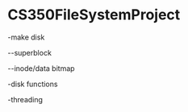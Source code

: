 # CS350FileSystemProject
-make disk

--superblock

--inode/data bitmap

-disk functions

-threading
